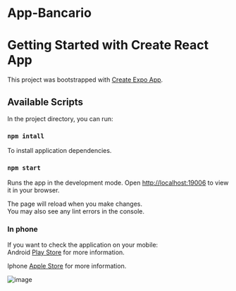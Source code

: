 # App-Bancario

# Getting Started with Create React App

This project was bootstrapped with [Create Expo App](https://docs.expo.dev/get-started/installation/).

## Available Scripts

In the project directory, you can run:

### `npm intall`

To install application dependencies.

### `npm start`

Runs the app in the development mode.
Open [http://localhost:19006](http://localhost:19006) to view it in your browser.

The page will reload when you make changes.\
You may also see any lint errors in the console.

### **In phone**

If you want to check the application on your mobile:  
Android [Play Store](https://play.google.com/store/apps/details?id=host.exp.exponent&hl=pt_BR&gl=US) for more information.

Iphone [Apple Store](https://apps.apple.com/br/app/expo-go/id982107779) for more information.


![image](https://github.com/c4id3nSecurity/App-Bancario/assets/137456612/bdab49dc-eefb-4a41-a90b-4c770d9dcff0)